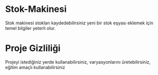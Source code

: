# Stok-Makinesi
Stok makinesi stokları kaydedebilirsiniz yeni bir stok eşyası eklemek için temel bilgiler yeterli olur.
# Proje Gizliliği
Projeyi istediğiniz yerde kullanabilirsiniz, varyasyonlarını üretebilirsiniz, eğitim amaçlı kullanabilirsiniz

